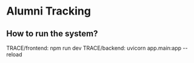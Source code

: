 # Alumni Tracking
## How to run the system?
TRACE/frontend: npm run dev
TRACE/backend: uvicorn app.main:app --reload